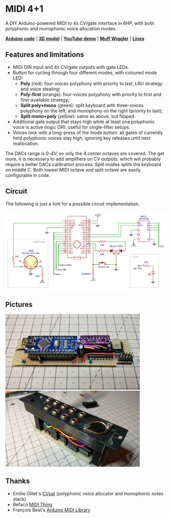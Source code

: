 MIDI 4+1
========

A DIY Arduino-powered MIDI to 4x CV/gate interface in 6HP, with both polyphonic and monophonic voice allocation modes.

**[Arduino code][1]** | **[3D model][2]** | **[YouTube demo][5]** | **[Muff Wiggler][3]** | **[Lines][4]**

[1]: midi4plus1.ino
[2]: plate.stl
[3]: https://www.muffwiggler.com/forum/viewtopic.php?f=17&t=231861
[4]: https://llllllll.co/t/midi-4-1-arduino-powered-polyphonic-and-monophonic-midi-to-4x-cv-gate-interface-in-6hp/32543
[5]: https://youtu.be/g9WwDo7eYi4

Features and limitations
------------------------

* MIDI DIN input and 4x CV/gate outputs with gate LEDs.
* Button for cycling through four different modes, with coloured mode LED:
   * **Poly** (red): four-voices polyphony with priority to last, LRU strategy and voice stealing;
   * **Poly-first** (orange): four-voices polyphony with priority to first and first-available strategy;
   * **Split poly+mono** (green): split keyboard with three-voices polyphony on the left, and monophony on the right (priority to last);
   * **Split mono+poly** (yellow): same as above, but flipped.
* Additional gate output that stays high while at least one polyphonic voice is active (logic OR), useful for single-filter setups.
* Voices lock with a long-press of the mode button: all gates of currently held polyphonic voices stay high, ignoring key releases until next reallocation.

The DACs range is 0-4V, so only the 4 center octaves are covered. The get more, it is necessary to add amplifiers 
on CV outputs, which will probably require a better DACs calibration process. Split modes splits the keyboard 
on middle C. Both lowest MIDI octave and split octave are easily configurable in code.

Circuit
-------

The following is just a hint for a possible circuit implementation.

![](schematic.png)

Pictures
--------

<img src="pictures/IMG_20200307_181436.jpg" width="420"> <img src="pictures/IMG_20200413_181507.jpg" width="420">

Thanks
------

- Emilie Gillet's [CVpal][10] (polyphonic voice allocator and monophonic notes stack)
- Befaco [MIDI Thing][11]
- François Best's [Arduino MIDI Library][12]

[10]: https://github.com/pichenettes/cvpal
[11]: https://github.com/Befaco/midithing
[12]: https://github.com/FortySevenEffects/arduino_midi_library
